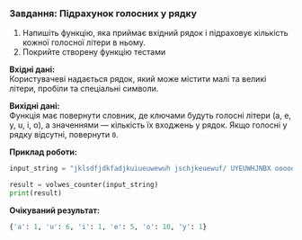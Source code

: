 ### Завдання: Підрахунок голосних у рядку  

1. Напишіть функцію, яка приймає вхідний рядок і підраховує кількість кожної голосної літери в ньому.
2. Покрийте створену функцію тестами

**Вхідні дані:**  
Користувачеві надається рядок, який може містити малі та великі літери, пробіли та спеціальні символи.  

**Вихідні дані:**  
Функція має повернути словник, де ключами будуть голосні літери (a, e, y, u, i, o), а значеннями — кількість їх входжень у рядок. Якщо голосні у рядку відсутні, повернути `0`.  

**Приклад роботи:**  

```python
input_string = "jklsdfjdkfadjkuiueuwewuh jschjkeuewuf/ UYEUWHJNBX oooooooooo"

result = volwes_counter(input_string)
print(result)
```

**Очікуваний результат:**  
```python
{'a': 1, 'u': 6, 'i': 1, 'e': 5, 'o': 10, 'y': 1}
```